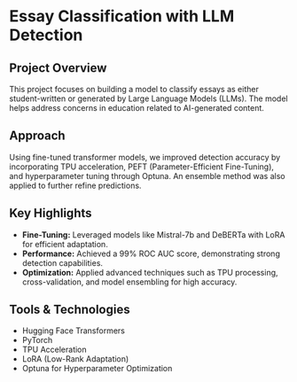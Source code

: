 
# Essay Classification with LLM Detection

## Project Overview
This project focuses on building a model to classify essays as either student-written or generated by Large Language Models (LLMs). The model helps address concerns in education related to AI-generated content.

## Approach
Using fine-tuned transformer models, we improved detection accuracy by incorporating TPU acceleration, PEFT (Parameter-Efficient Fine-Tuning), and hyperparameter tuning through Optuna. An ensemble method was also applied to further refine predictions.

## Key Highlights
- **Fine-Tuning:** Leveraged models like Mistral-7b and DeBERTa with LoRA for efficient adaptation.
- **Performance:** Achieved a 99% ROC AUC score, demonstrating strong detection capabilities.
- **Optimization:** Applied advanced techniques such as TPU processing, cross-validation, and model ensembling for high accuracy.

## Tools & Technologies
- Hugging Face Transformers
- PyTorch
- TPU Acceleration
- LoRA (Low-Rank Adaptation)
- Optuna for Hyperparameter Optimization
